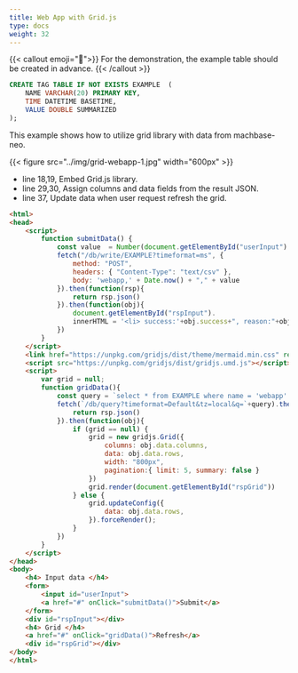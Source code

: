 ```yaml
---
title: Web App with Grid.js
type: docs
weight: 32
---
```


{{< callout emoji="📌">}}
For the demonstration, the example table should be created in advance.
{{< /callout >}}

```sql
CREATE TAG TABLE IF NOT EXISTS EXAMPLE  (
    NAME VARCHAR(20) PRIMARY KEY,
    TIME DATETIME BASETIME,
    VALUE DOUBLE SUMMARIZED
);
```

This example shows how to utilize grid library with data from machbase-neo.

{{< figure src="../img/grid-webapp-1.jpg" width="600px" >}}

- line 18,19, Embed Grid.js library.
- line 29,30, Assign columns and data fields from the result JSON.
- line 37, Update data when user request refresh the grid.

```html {{linenos="table",hl_lines=["18-19","29-30",37]}}
<html>
<head>
    <script>
        function submitData() {
            const value  = Number(document.getElementById("userInput").value)
            fetch("/db/write/EXAMPLE?timeformat=ms", {
                method: "POST",
                headers: { "Content-Type": "text/csv" },
                body: 'webapp,' + Date.now() + "," + value
            }).then(function(rsp){
                return rsp.json()
            }).then(function(obj){
                document.getElementById("rspInput").
                innerHTML = '<li> success:'+obj.success+", reason:"+obj.reason
            })
        }
    </script>
    <link href="https://unpkg.com/gridjs/dist/theme/mermaid.min.css" rel="stylesheet"/>
    <script src="https://unpkg.com/gridjs/dist/gridjs.umd.js"></script>
    <script>
        var grid = null;
        function gridData(){
            const query = `select * from EXAMPLE where name = 'webapp' order by time desc`;
            fetch(`/db/query?timeformat=Default&tz=local&q=`+query).then(function(rsp){
                return rsp.json()
            }).then(function(obj){
                if (grid == null) {
                    grid = new gridjs.Grid({
                        columns: obj.data.columns,
                        data: obj.data.rows,
                        width: "800px",
                        pagination:{ limit: 5, summary: false }
                    })
                    grid.render(document.getElementById("rspGrid"))
                } else {
                    grid.updateConfig({
                        data: obj.data.rows,
                    }).forceRender();
                }
            })
        }
    </script>
</head>
<body>
    <h4> Input data </h4>
    <form>
        <input id="userInput">
        <a href="#" onClick="submitData()">Submit</a>
    </form>
    <div id="rspInput"></div>
    <h4> Grid </h4>
    <a href="#" onClick="gridData()">Refresh</a>
    <div id="rspGrid"></div>
</body>
</html>
```